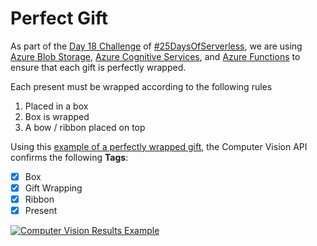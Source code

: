 # Perfect Gift

As part of the [Day 18 Challenge](https://25daysofserverless.com/calendar/18) of [#25DaysOfServerless](https://25daysofserverless.com), we are using [Azure Blob Storage](https://azure.microsoft.com/services/storage/blobs?WT.mc_id=25daysofserverless-github-bramin), [Azure Cognitive Services](https://azure.microsoft.com/services/cognitive-services?WT.mc_id=25daysofserverless-github-bramin), and [Azure Functions](https://docs.microsoft.com/azure/azure-functions/?WT.mc_id=25daysofserverless-github-bramin) to ensure that each gift is perfectly wrapped.

Each present must be wrapped according to the following rules

1. Placed in a box
2. Box is wrapped
3. A bow / ribbon placed on top

Using this [example of a perfectly wrapped gift](https://user-images.githubusercontent.com/13558917/70572373-88876980-1b54-11ea-8cd5-af07306b6d19.jpg), the Computer Vision API confirms the following **Tags**:

-   [x] Box
-   [x] Gift Wrapping
-   [x] Ribbon
-   [x] Present

[![Computer Vision Results Example](https://user-images.githubusercontent.com/13558917/70573740-71964680-1b57-11ea-9126-e71f2de14a45.png)](https://azure.microsoft.com/services/cognitive-services/computer-vision?WT.mc_id=25daysofserverless-github-cxa)
